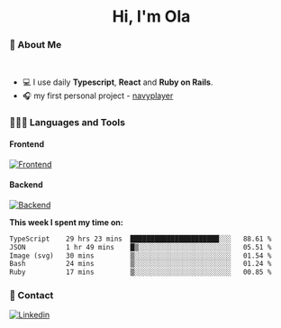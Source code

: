 <h1 align="center">Hi, I'm Ola</h1>

### 💅 About Me

<br/>

- 💻 I use daily **Typescript**, **React** and **Ruby on Rails**.
- 🎧 my first personal project - [navyplayer](https://navyplayer.netlify.app/)

### 👩🏻‍💻 Languages and Tools

#### Frontend

[![Frontend](https://skillicons.dev/icons?i=react,nextjs,ts,js,html,css,scss,tailwind)](https://skillicons.dev)

#### Backend
[![Backend](https://skillicons.dev/icons?i=nodejs,express,nestjs,rails,graphql)](https://skillicons.dev)

**This week I spent my time on:**

<!--START_SECTION:waka-->

```txt
TypeScript    29 hrs 23 mins  ██████████████████████░░░   88.61 %
JSON          1 hr 49 mins    █▒░░░░░░░░░░░░░░░░░░░░░░░   05.51 %
Image (svg)   30 mins         ▒░░░░░░░░░░░░░░░░░░░░░░░░   01.54 %
Bash          24 mins         ▒░░░░░░░░░░░░░░░░░░░░░░░░   01.24 %
Ruby          17 mins         ▒░░░░░░░░░░░░░░░░░░░░░░░░   00.85 %
```

<!--END_SECTION:waka-->

### 📨 Contact
  
[![Linkedin](https://skillicons.dev/icons?i=linkedin)](https://linkedin.com/in/aleksandra-kamińska)
